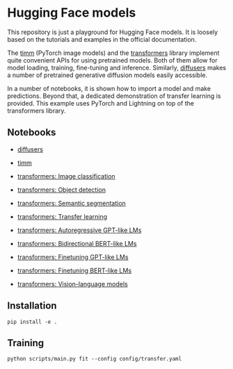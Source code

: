 # Hugging Face models

This repository is just a playground for Hugging Face models.
It is loosely based on the tutorials and examples in the official documentation.

The [timm](https://huggingface.co/docs/timm/index) (PyTorch image models)
and the [transformers](https://huggingface.co/docs/transformers/index)
library implement quite convenient APIs for using pretrained models.
Both of them allow for model loading, training, fine-tuning and inference.
Similarly, [diffusers](https://huggingface.co/docs/diffusers/index)
makes a number of pretrained generative diffusion models easily accessible.

In a number of notebooks, it is shown how to import a model and make predictions.
Beyond that, a dedicated demonstration of transfer learning is provided.
This example uses PyTorch and Lightning on top of the transformers library.


## Notebooks

- [diffusers](notebooks/diffusers.ipynb)

- [timm](notebooks/timm.ipynb)

- [transformers: Image classification](notebooks/transformers_cv_classif.ipynb)

- [transformers: Object detection](notebooks/transformers_cv_detect.ipynb)

- [transformers: Semantic segmentation](notebooks/transformers_cv_segment.ipynb)

- [transformers: Transfer learning](notebooks/transformers_cv_transfer.ipynb)

- [transformers: Autoregressive GPT-like LMs](notebooks/transformers_lm_gpt.ipynb)

- [transformers: Bidirectional BERT-like LMs](notebooks/transformers_lm_bert.ipynb)

- [transformers: Finetuning GPT-like LMs](notebooks/transformers_lm_gpt_finetune.ipynb)

- [transformers: Finetuning BERT-like LMs](notebooks/transformers_lm_bert_finetune.ipynb)

- [transformers: Vision-language models](notebooks/transformers_vlm.ipynb)


## Installation

```
pip install -e .
```


## Training

```
python scripts/main.py fit --config config/transfer.yaml
```

